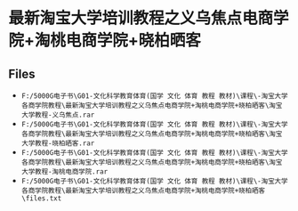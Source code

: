 # 最新淘宝大学培训教程之义乌焦点电商学院+淘桃电商学院+晓柏晒客

## Files

- `F:/5000G电子书\G01-文化科学教育体育(国学 文化 体育 教程 教材)\课程\-淘宝大学各商学院教程\最新淘宝大学培训教程之义乌焦点电商学院+淘桃电商学院+晓柏晒客\淘宝大学教程-义乌焦点.rar`
- `F:/5000G电子书\G01-文化科学教育体育(国学 文化 体育 教程 教材)\课程\-淘宝大学各商学院教程\最新淘宝大学培训教程之义乌焦点电商学院+淘桃电商学院+晓柏晒客\淘宝大学教程-晓柏晒客.rar`
- `F:/5000G电子书\G01-文化科学教育体育(国学 文化 体育 教程 教材)\课程\-淘宝大学各商学院教程\最新淘宝大学培训教程之义乌焦点电商学院+淘桃电商学院+晓柏晒客\淘宝大学教程-淘桃电商学院.rar`
- `F:/5000G电子书\G01-文化科学教育体育(国学 文化 体育 教程 教材)\课程\-淘宝大学各商学院教程\最新淘宝大学培训教程之义乌焦点电商学院+淘桃电商学院+晓柏晒客\files.txt`
